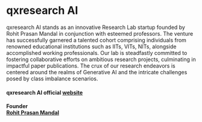 # qxresearch AI
qxresearch AI stands as an innovative Research Lab startup founded by Rohit Prasan Mandal in conjunction with esteemed professors. The venture has successfully garnered a talented cohort comprising individuals from renowned educational institutions such as IITs, VITs, NITs, alongside accomplished working professionals. Our lab is steadfastly committed to fostering collaborative efforts on ambitious research projects, culminating in impactful paper publications. The crux of our research endeavors is centered around the realms of Generative AI and the intricate challenges posed by class imbalance scenarios.

#### qxresearch AI official [website](https://www.qxresearch.org/)


#### Founder <div class="badge-base LI-profile-badge" data-locale="en_US" data-size="medium" data-theme="dark" data-type="VERTICAL" data-vanity="xiaowuc2" data-version="v1"><a class="badge-base__link LI-simple-link" href="https://in.linkedin.com/in/xiaowuc2?trk=profile-badge">Rohit Prasan Mandal</a></div>
              
